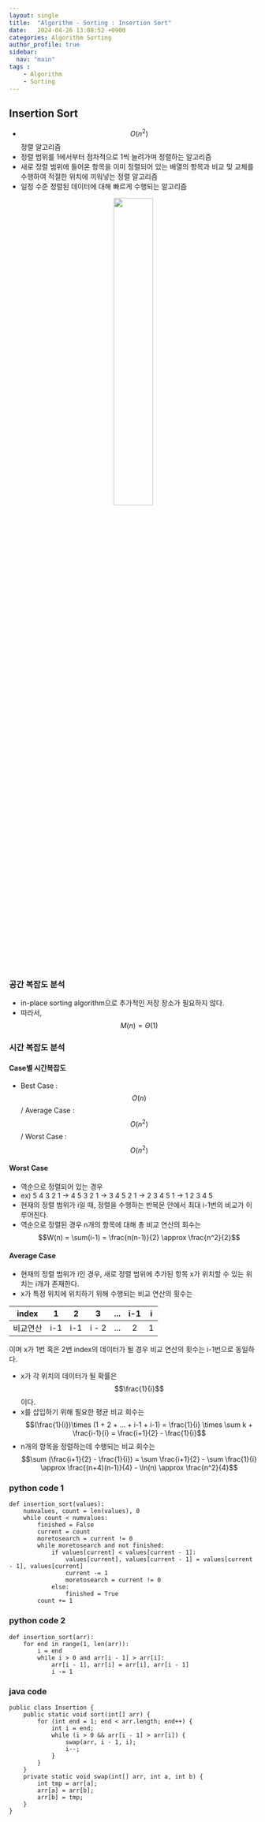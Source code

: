 ```yaml
---
layout: single
title:  "Algorithm - Sorting : Insertion Sort"
date:   2024-04-26 13:08:52 +0900
categories: Algorithm Sorting
author_profile: true
sidebar:
  nav: "main"
tags : 
    - Algorithm
    - Sorting
---
```

## Insertion Sort
- $$O(n^2)$$ 정렬 알고리즘
- 정렬 범위를 1에서부터 점차적으로 1씩 늘려가며 정렬하는 알고리즘
- 새로 정렬 범위에 들어온 항목을 이미 정렬되어 있는 배열의 항목과 비교 및 교체를 수행하여 적절한 위치에 끼워넣는 정렬 알고리즘
- 일정 수준 정렬된 데이터에 대해 빠르게 수행되는 알고리즘
<p align='center'><img src = "https://github.com/Bomin-Seo/Study/assets/94039896/1d59636f-ab30-4aff-9af5-7514bc79cc90" height="40%" width = "40%"/></p>

### 공간 복잡도 분석
- in-place sorting algorithm으로 추가적인 저장 장소가 필요하지 않다.
- 따라서, $$M(n) = \Theta(1)$$

### 시간 복잡도 분석

#### Case별 시간복잡도
- Best Case : $$O(n)$$  /   Average Case : $$O(n^2)$$   /   Worst Case : $$O(n^2)$$

#### Worst Case
- 역순으로 정렬되어 있는 경우
- ex) 5 4 3 2 1 &rarr; 4 5 3 2 1 &rarr; 3 4 5 2 1 &rarr; 2 3 4 5 1 &rarr; 1 2 3 4 5
- 현재의 정렬 범위가 i일 때, 정렬을 수행하는 반복문 안에서 최대 i-1번의 비교가 이루어진다.
- 역순으로 정렬된 경우 n개의 항목에 대해 총 비교 연산의 회수는 $$W(n) = \sum(i-1) = \frac{n(n-1)}{2} \approx \frac{n^2}{2}$$

#### Average Case
- 현재의 정렬 범위가 i인 경우, 새로 정렬 범위에 추가된 항목 x가 위치할 수 있는 위치는 i개가 존재한다.
- x가 특정 위치에 위치하기 위해 수행되는 비교 연산의 횟수는

| index | 1 | 2 | 3 | ... | i-1 | i | 
|:---:|:---:|:---:|:---:|:---:|:---:|:---:|
| 비교연산 | i-1 | i-1 | i - 2 | ... | 2 | 1|

  이며 x가 1번 혹은 2번 index의 데이터가 될 경우 비교 연산의 횟수는 i-1번으로 동일하다.

- x가 각 위치의 데이터가 될 확률은 $$\frac{1}{i}$$이다.
- x를 삽입하기 위해 필요한 평균 비교 회수는 $$(\frac{1}{i})\times (1 + 2 + ... + i-1 + i-1) = \frac{1}{i} \times \sum k + \frac{i-1}{i} = \frac{i+1}{2} - \frac{1}{i}$$
- n개의 항목을 정렬하는데 수행되는 비교 회수는 $$\sum (\frac{i+1}{2} - \frac{1}{i}) = \sum \frac{i+1}{2} - \sum \frac{1}{i} \approx \frac{(n+4)(n-1)}{4} - \ln(n) \approx \frac{n^2}{4}$$

### python code 1
```
def insertion_sort(values):
    numvalues, count = len(values), 0
    while count < numvalues:
        finished = False
        current = count
        moretosearch = current != 0
        while moretosearch and not finished:
            if values[current] < values[current - 1]:
                values[current], values[current - 1] = values[current - 1], values[current]
                current -= 1
                moretosearch = current != 0
            else:
                finished = True
        count += 1
```

### python code 2
```
def insertion_sort(arr):
    for end in range(1, len(arr)):
        i = end
        while i > 0 and arr[i - 1] > arr[i]:
            arr[i - 1], arr[i] = arr[i], arr[i - 1]
            i -= 1
```

### java code
```
public class Insertion {
    public static void sort(int[] arr) {
        for (int end = 1; end < arr.length; end++) {
            int i = end;
            while (i > 0 && arr[i - 1] > arr[i]) {
                swap(arr, i - 1, i);
                i--;
            }
        }
    }
    private static void swap(int[] arr, int a, int b) {
        int tmp = arr[a];
        arr[a] = arr[b];
        arr[b] = tmp;
    }
}
```